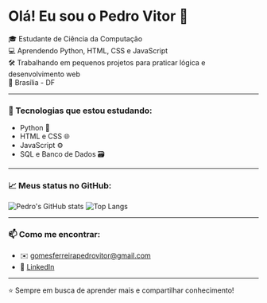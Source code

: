 
# Olá! Eu sou o Pedro Vitor 👋

🎓 Estudante de Ciência da Computação  
💻 Aprendendo Python, HTML, CSS e JavaScript  
🛠️ Trabalhando em pequenos projetos para praticar lógica e desenvolvimento web  
📍 Brasília - DF  

---

### 🚀 Tecnologias que estou estudando:
- Python 🐍
- HTML e CSS 🌐
- JavaScript ⚙️
- SQL e Banco de Dados 🗃️

---

### 📈 Meus status no GitHub:
![Pedro's GitHub stats](https://github-readme-stats.vercel.app/api?username=PvZin222&show_icons=true&theme=github_dark)
![Top Langs](https://github-readme-stats.vercel.app/api/top-langs/?username=PvZin222&layout=compact&theme=github_dark)

---

### 📫 Como me encontrar:
- ✉️ gomesferreirapedrovitor@gmail.com  
- 💼 [LinkedIn](https://www.linkedin.com/in/pedrovitor222/)  

---

⭐ Sempre em busca de aprender mais e compartilhar conhecimento!
